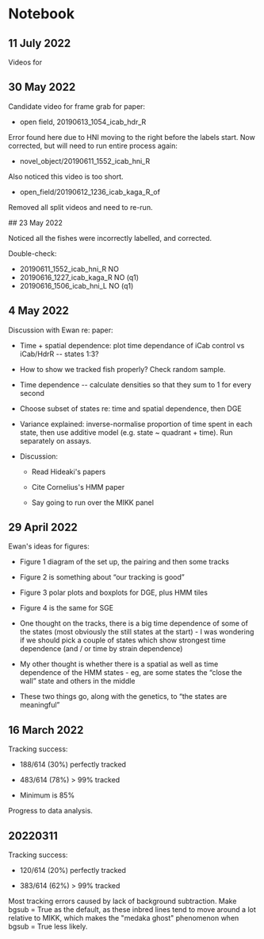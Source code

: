 # Notebook

## 11 July 2022

Videos for 

## 30 May 2022

Candidate video for frame grab for paper:

- open field, 20190613_1054_icab_hdr_R

Error found here due to HNI moving to the right before the labels start. Now corrected, but will need to run entire process again:

- novel_object/20190611_1552_icab_hni_R

Also noticed this video is too short.

- open_field/20190612_1236_icab_kaga_R_of

Removed all split videos and need to re-run.

## 23 May 2022

Noticed all the fishes were incorrectly labelled, and corrected.

Double-check:

- 20190611_1552_icab_hni_R NO
- 20190616_1227_icab_kaga_R NO (q1)
- 20190616_1506_icab_hni_L NO (q1)

## 4 May 2022

Discussion with Ewan re: paper:

* Time + spatial dependence: plot time dependance of iCab control vs iCab/HdrR -- states 1:3?

* How to show we tracked fish properly? Check random sample. 

* Time dependence -- calculate densities so that they sum to 1 for every second

* Choose subset of states re: time and spatial dependence, then DGE

* Variance explained: inverse-normalise proportion of time spent in each state, then use additive model (e.g. state ~ quadrant + time). Run separately on assays.

* Discussion: 

    - Read Hideaki's papers

    - Cite Cornelius's HMM paper

    - Say going to run over the MIKK panel

## 29 April 2022

Ewan's ideas for figures:

* Figure 1 diagram of the set up, the pairing and then some tracks

* Figure 2 is something about “our tracking is good”

* Figure 3 polar plots and boxplots for DGE, plus HMM tiles

* Figure 4 is the same for SGE

* One thought on the tracks, there is a big time dependence of some of the states (most obviously the still states at the start) - I was wondering if we should pick a couple of states which show strongest time dependence (and / or time by strain dependence)

* My other thought is whether there is a spatial as well as time dependence of the HMM states - eg, are some states the “close the wall” state and others in the middle

* These two things go, along with the genetics, to “the states are meaningful”

## 16 March 2022

Tracking success:

* 188/614 (30%) perfectly tracked

* 483/614 (78%) > 99% tracked

* Minimum is 85%

Progress to data analysis.

## 20220311

Tracking success: 

* 120/614 (20%) perfectly tracked

* 383/614 (62%) > 99% tracked

Most tracking errors caused by lack of background subtraction.
Make bgsub = True as the default, as these inbred lines tend to move around a lot relative to MIKK, which makes the "medaka ghost" phenomenon when bgsub = True less likely.

